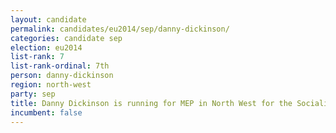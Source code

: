 ```yaml
---
layout: candidate
permalink: candidates/eu2014/sep/danny-dickinson/
categories: candidate sep
election: eu2014
list-rank: 7
list-rank-ordinal: 7th
person: danny-dickinson
region: north-west
party: sep
title: Danny Dickinson is running for MEP in North West for the Socialist Equality Party (UK)
incumbent: false
---
```

